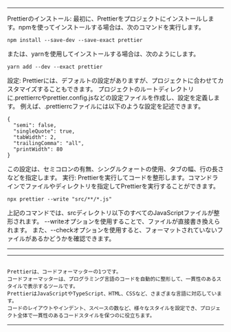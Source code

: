 

---

Prettierのインストール:
最初に、Prettierをプロジェクトにインストールします。npmを使ってインストールする場合は、次のコマンドを実行します。
```
npm install --save-dev --save-exact prettier
```
または、yarnを使用してインストールする場合は、次のようにします。
```
yarn add --dev --exact prettier
```
設定:
Prettierには、デフォルトの設定がありますが、プロジェクトに合わせてカスタマイズすることもできます。
プロジェクトのルートディレクトリに.prettierrcやprettier.config.jsなどの設定ファイルを作成し、設定を定義します。
例えば、.prettierrcファイルには以下のような設定を記述できます。
```
{
  "semi": false,
  "singleQuote": true,
  "tabWidth": 2,
  "trailingComma": "all",
  "printWidth": 80
}
```
この設定は、セミコロンの有無、シングルクォートの使用、タブの幅、行の長さなどを指定します。
実行:
Prettierを実行してコードを整形します。コマンドラインでファイルやディレクトリを指定してPrettierを実行することができます。
```
npx prettier --write "src/**/*.js"
```
上記のコマンドでは、srcディレクトリ以下のすべてのJavaScriptファイルが整形されます。
--writeオプションを使用することで、ファイルが直接書き換えられます。
また、--checkオプションを使用すると、フォーマットされていないファイルがあるかどうかを確認できます。

---
---
```

Prettierは、コードフォーマッターの1つです。
コードフォーマッターは、プログラミング言語のコードを自動的に整形して、一貫性のあるスタイルで表示するツールです。
PrettierはJavaScriptやTypeScript、HTML、CSSなど、さまざまな言語に対応しています。
コードのレイアウトやインデント、スペースの数など、様々なスタイルを設定でき、プロジェクト全体で一貫性のあるコードスタイルを保つのに役立ちます。
```
---
